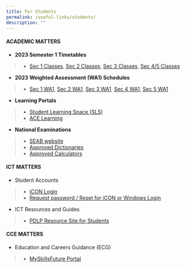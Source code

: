 ```yaml
---
title: For Students
permalink: /useful-links/students/
description: ""
---
```

#### **ACADEMIC MATTERS**
* **2023 Semester 1 Timetables**
> * [Sec 1 Classes](/files/Useful%20Links/Students/Timetables/Secondary%201%20Timetable%20Sem%201%202023.pdf),
> [Sec 2 Classes](/files/Useful%20Links/Students/Timetables/Secondary%202%20Timetable%20Sem%201%202023.pdf),
> [Sec 3 Classes](/files/Useful%20Links/Students/Timetables/Secondary%203%20Timetable%20Sem%201%202023.pdf),
> [Sec 4/5 Classes](/files/Useful%20Links/Students/Timetables/Secondary%2045%20Timetable%20Sem%201%202023.pdf)
* **2023 Weighted Assessment (WA1) Schedules**
> * [Sec 1 WA1](/files/Useful%20Links/Students/Weighted%20Assessments/WA1%20Schedule%20-%20Sec1.pdf),
> [Sec 2 WA1](/files/Useful%20Links/Students/Weighted%20Assessments/WA1%20Schedule%20-%20Sec2.pdf),
> [Sec 3 WA1](/files/Useful%20Links/Students/Weighted%20Assessments/WA1%20Schedule%20-%20Sec3.pdf),
> [Sec 4 WA1](/files/Useful%20Links/Students/Weighted%20Assessments/WA1%20Schedule%20-%20%20Sec4.pdf),
> [Sec 5 WA1](/files/Useful%20Links/Students/Weighted%20Assessments/WA1%20Schedule%20-%20Sec5.pdf)
* **Learning Portals**
> * [Student Learning Space (SLS)](https://vle.learning.moe.edu.sg/login)
> * [ACE Learning](https://www.ace-learning.com/)
* **National Examinations**
> * [SEAB website](https://www.seab.gov.sg/)
> * [Approved Dictionaries](https://www.seab.gov.sg/home/examinations/approved-dictionaries)
> * [Approved Calculators](/files/Useful%20Links/Students/Students/GuidelinesCalculators.pdf)


#### **ICT MATTERS**
* Student Accounts
> * [iCON Login](https://workspace.google.com/dashboard)
> * [Request password / Reset for iCON or Windows Login](https://forms.moe.edu.sg/auth)
* ICT Resources and Guides
> * [PDLP Resource Site for Students](https://sites.google.com/moe.edu.sg/chijsjcpdlp/for-student?authuser=0)

#### **CCE MATTERS**
* Education and Careers Guidance (ECG)
> * [MySkillsFuture Portal](https://www.myskillsfuture.gov.sg/content/student/en/secondary.html)






